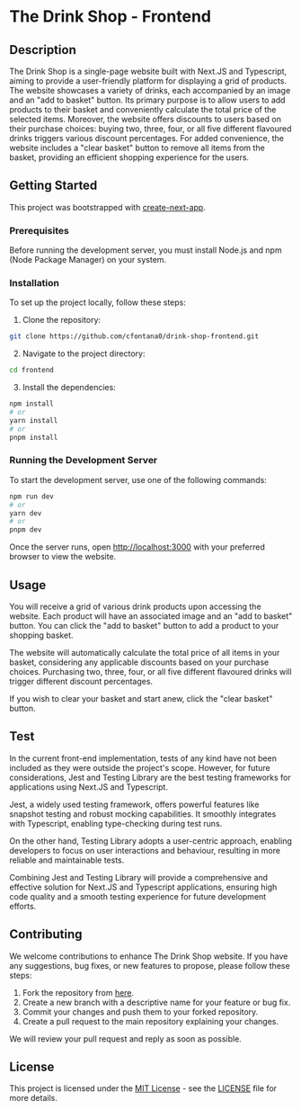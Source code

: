 # The Drink Shop - Frontend

## Description

The Drink Shop is a single-page website built with Next.JS and Typescript, aiming to provide a user-friendly platform for displaying a grid of products. The website showcases a variety of drinks, each accompanied by an image and an "add to basket" button. Its primary purpose is to allow users to add products to their basket and conveniently calculate the total price of the selected items. Moreover, the website offers discounts to users based on their purchase choices: buying two, three, four, or all five different flavoured drinks triggers various discount percentages. For added convenience, the website includes a "clear basket" button to remove all items from the basket, providing an efficient shopping experience for the users.

## Getting Started

This project was bootstrapped with [create-next-app](https://github.com/vercel/next.js/tree/canary/packages/create-next-app).

### Prerequisites

Before running the development server, you must install Node.js and npm (Node Package Manager) on your system.

### Installation

To set up the project locally, follow these steps:

1. Clone the repository:

```bash
git clone https://github.com/cfontana0/drink-shop-frontend.git
```

2. Navigate to the project directory:

```bash
cd frontend
```

3. Install the dependencies:

```bash
npm install
# or
yarn install
# or
pnpm install
```

### Running the Development Server

To start the development server, use one of the following commands:

```bash
npm run dev
# or
yarn dev
# or
pnpm dev
```

Once the server runs, open [http://localhost:3000](http://localhost:3000) with your preferred browser to view the website.

## Usage

You will receive a grid of various drink products upon accessing the website. Each product will have an associated image and an "add to basket" button. You can click the "add to basket" button to add a product to your shopping basket.

The website will automatically calculate the total price of all items in your basket, considering any applicable discounts based on your purchase choices. Purchasing two, three, four, or all five different flavoured drinks will trigger different discount percentages.

If you wish to clear your basket and start anew, click the "clear basket" button.

## Test

In the current front-end implementation, tests of any kind have not been included as they were outside the project's scope. However, for future considerations, Jest and Testing Library are the best testing frameworks for applications using Next.JS and Typescript. 

Jest, a widely used testing framework, offers powerful features like snapshot testing and robust mocking capabilities. It smoothly integrates with Typescript, enabling type-checking during test runs.

On the other hand, Testing Library adopts a user-centric approach, enabling developers to focus on user interactions and behaviour, resulting in more reliable and maintainable tests.

Combining Jest and Testing Library will provide a comprehensive and effective solution for Next.JS and Typescript applications, ensuring high code quality and a smooth testing experience for future development efforts.

## Contributing

We welcome contributions to enhance The Drink Shop website. If you have any suggestions, bug fixes, or new features to propose, please follow these steps:

1. Fork the repository from [here](https://github.com/cfontana0/drink-shop-frontend).
2. Create a new branch with a descriptive name for your feature or bug fix.
3. Commit your changes and push them to your forked repository.
4. Create a pull request to the main repository explaining your changes.

We will review your pull request and reply as soon as possible.

## License

This project is licensed under the [MIT License](https://opensource.org/licenses/MIT) - see the [LICENSE](LICENSE) file for more details.